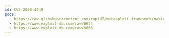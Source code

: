 ```yaml
---
id: CVE-2008-4449
pocs:
  - https://raw.githubusercontent.com/rapid7/metasploit-framework/master/modules/exploits/windows/misc/mirc_privmsg_server.rb
  - https://www.exploit-db.com/raw/6654
  - https://www.exploit-db.com/raw/6666
---
```

